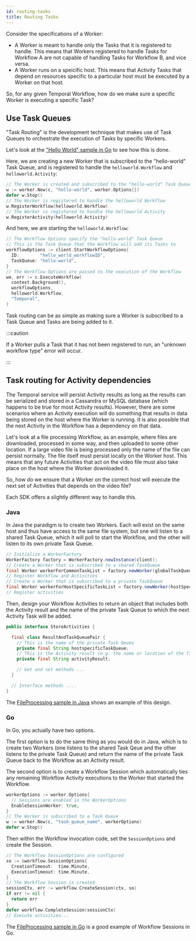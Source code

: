 ```yaml
---
id: routing-tasks
title: Routing Tasks 
---
```


Consider the specifications of a Worker:
- A Worker is meant to handle only the Tasks that it is registered to handle. This means that Workers registered to handle Tasks for Workflow A are not capable of handling Tasks for Workflow B, and vice versa. 
- A Worker runs on a speicific host. This means that Activity Tasks that depend on resources specific to a particular host must be executed by a Worker on that host.

So, for any given Temporal Workflow, how do we make sure a specific Worker is executing a specific Task? 

## Use Task Queues

"Task Routing" is the development technique that makes use of Task Queues to orchestrate the execution of Tasks by specific Workers.

Let's look at the ["Hello World" sample in Go](https://github.com/temporalio/temporal-go-samples/tree/master/helloworld) to see how this is done.

Here, we are creating a new Worker that is subscribed to the "hello-world" Task Queue, and is registered to handle the `helloworld.Workflow` and `helloworld.Activity`:

```go
// The Worker is created and subscribed to the "hello-world" Task Queue
w := worker.New(c, "hello-world", worker.Options{})
defer w.Stop()
// The Worker is registered to handle the helloworld Workflow
w.RegisterWorkflow(helloworld.Workflow)
// The Worker is registered to handle the helloworld Activity
w.RegisterActivity(helloworld.Activity)
```

And here, we are starting the `helloworld.Workflow`:

```go
// The Workflow Options specify the "hello-world" Task Queue
// This is the Task Queue that the Workflow will add its Tasks to
workflowOptions := client.StartWorkflowOptions{
  ID:        "hello_world_workflowID",
  TaskQueue: "hello-world",
}
// The Workflow Options are passed to the execution of the Workflow
we, err := c.ExecuteWorkflow(
  context.Background(), 
  workflowOptions, 
  helloworld.Workflow, 
  "Temporal",
)
```

Task routing can be as simple as making sure a Worker is subscribed to a Task Queue and Tasks are being added to it.

:::caution

If a Worker pulls a Task that it has not been registered to run, an "unknown workflow type" error will occur.

:::

## Task routing for Activity dependencies

The Temporal service will persist Activity results as long as the results can be serialized and stored in a Cassandra or MySQL database (which happens to be true for most Activity results). However, there are some scenarios where an Activity execution will do something that results in data being stored on the host where the Worker is running. It is also possible that the next Activity in the Workflow has a dependency on that data.

Let's look at a file processing Workflow, as an example,  where files are downloaded, processed in some way, and then uploaded to some other location. If a large video file is being processed only the name of the file can persist normally. The file itself must persist locally on the Worker host. This means that any future Activities that act on the video file must also take place on the host where the Worker downloaded it.

So, how do we ensure that a Worker on the correct host will execute the next set of Activities that depends on the video file?

Each SDK offers a slightly different way to handle this.

### Java

In Java the paradigm is to create two Workers. Each will exist on the same host and thus have access to the same file system, but one will listen to a shared Task Queue, which it will poll to start the Workflow, and the other will listen to its own private Task Queue.

```java
// Initialize a WorkerFactory
WorkerFactory factory = WorkerFactory.newInstance(client);
// Create a Worker that is subscribed to a shared TaskQueue
final Worker workerForCommonTaskList = factory.newWorker(globalTaskQueue);
// Register Workflow and Activities
// Create a Worker that is subscribed to a private TaskQueue
final Worker workerForHostSpecificTaskList = factory.newWorker(hostSpecifiTaskQueue);
// Register activities
```

Then, design your Workflow Activities to return an object that includes both the Activity result and the name of the private Task Queue to which the next Activity Task will be added.

```java
public interface StoreActivities {

  final class ResultAndTaskQueuePair {
    // This is the name of the private Task Qeueu
    private final String hostspecificTaskQueue;
    // This is the Activity result (e.g. the name or location of the file)
    private final String activityResult;

    // Get and set methods ...
  }

  // Interface methods ....
}
```

The [FileProcessing sample in Java](https://github.com/temporalio/temporal-java-samples/tree/143902cba3e14aa11f3b90784baf53406c329fd2/src/main/java/io/temporal/samples/fileprocessing) shows an example of this design.

### Go

In Go, you actually have two options.

The first option is to do the same thing as you would do in Java, which is to create two Workers (one listens to the shared Task Qeue and the other listens to the private Task Queue) and return the name of the private Task Queue back to the Workflow as an Activity result.

The second option is to create a Workflow Session which automatically ties any remaining Workflow Activity executions to the Worker that started the Workflow.

```go
workerOptions := worker.Options{
  // Sessions are enabled in the WorkerOptions
  EnableSessionWorker: true,
}
// The Worker is subscribed to a Task Queue
w := worker.New(c, "task_queue_name", workerOptions)
defer w.Stop()
```

Then within the Workflow invocation code, set the `SessionOptions` and create the Session.

```go
// The Workflow SessionOptions are configured
so := &workflow.SessionOptions{
  CreationTimeout:  time.Minute,
  ExecutionTimeout: time.Minute,
}
// The Workflow Session is created
sessionCtx, err := workflow.CreateSession(ctx, so)
if err != nil {
  return err
}
defer workflow.CompleteSession(sessionCtx)
// Execute activities...
```

The [FileProcessing sample in Go](https://github.com/temporalio/temporal-go-samples/tree/master/fileprocessing) is a good example of Workflow Sessions in Go.

